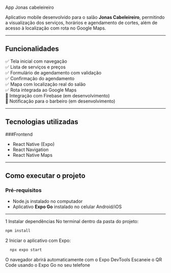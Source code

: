 App Jonas cabeleireiro

Aplicativo mobile desenvolvido para o salão **Jonas Cabeleireiro**, permitindo a visualização dos serviços, horários e agendamento de cortes, além de acesso à localização com rota no Google Maps.

---

## Funcionalidades

✅ Tela inicial com navegação  
✅ Lista de serviços e preços  
✅ Formulário de agendamento com validação  
✅ Confirmação do agendamento  
✅ Mapa com localização real do salão  
✅ Rota integrada ao Google Maps  
🔄 Integração com Firebase (em desenvolvimento)  
🔄 Notificação para o barbeiro (em desenvolvimento)

---

## Tecnologias utilizadas

###Frontend
- React Native (Expo)
- React Navigation
- React Native Maps
---

## Como executar o projeto

### Pré-requisitos
- Node.js instalado no computador
- Aplicativo **Expo Go** instalado no celular Android/iOS

---

 1️ Instalar dependências
No terminal dentro da pasta do projeto:
```bash
npm install
```

2️ Iniciar o aplicativo com Expo:
```bash
  npx expo start
```

O navegador abrirá automaticamente com o Expo DevTools
Escaneie o QR Code usando o Expo Go no seu telefone

